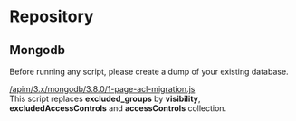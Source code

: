 # Repository

## Mongodb

Before running any script, please create a dump of your existing database.

[/apim/3.x/mongodb/3.8.0/1-page-acl-migration.js](https://raw.githubusercontent.com/gravitee-io/gravitee-api-management/master/gravitee-apim-repository/gravitee-apim-repository-mongodb/src/main/resources/scripts/3.8.0/1-page-acl-migration.js)\
This script replaces **excluded\_groups** by **visibility**, **excludedAccessControls** and **accessControls** collection.
